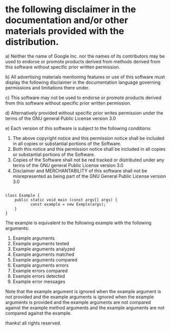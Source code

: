 # the following disclaimer in the documentation and/or other materials provided with the distribution.

a) Neither the name of Google Inc. nor the names of its contributors may be used to endorse or promote products derived from
methods derived from this software without specific prior written permission.

b) All advertising materials mentioning features or use of this software must display the following disclaimer in the documentation
language governing permissions and limitations there under.

c) This software may not be used to endorse or promote products derived from this software without specific prior written permission.

d) Alternatively provided without specific prior writes permission under the terms of the GNU general Public License version 3.0

e) Each version of this software is subject to the following conditions:

1) The above copyright notice and this permission notice shall be included in all copies or substantial portions of the Software.
2) Both this notice and this permission notice shall be included in all copies or substantial portions of the Software.
3) Copies of the Software shall not be red tracked or distributed under any terms of the GNU general Public License version 3.0
4) Disclaimer and MERCHANTABILITY of this software shall not be misrepresented as being part of the GNU General Public License version 3.0

```dlang

class Example {
    public static void main (const argv[] args) {
           const example = new Exmple(args);
    }
}
```

The example is equivalent to the following example with the following arguments:

1) Example arguments 
2) Example arguments tested
3) Example arguments analyzed
4) Example arguments matched
5) Example arguments compared
6) Example arguments errors
7) Example errors compared
8) Example errors detected
9) Example error messages

Note that the example argument is ignored when the example argument is not provided and the example arguments
is ignored when the example arguments is provided and the example arguments are not compared against the example
method arguments and the example arguments are not compared against the example.


thanks!
all rights reserved.
